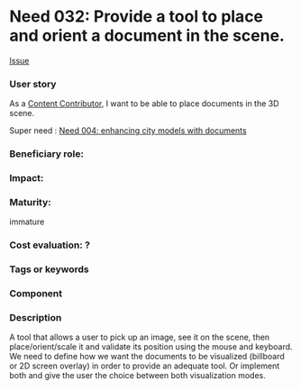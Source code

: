 
# Need 032: Provide a tool to place and orient a document in the scene.

[Issue](https://github.com/MEPP-team/RICT/issues/45)

### User story

As a [Content Contributor](Roles.md#content-contributor), I want to be able to place documents in the 3D scene.

Super need : [Need 004: enhancing city models with documents](Need004.md)

### Beneficiary role: 

### Impact: 


### Maturity: 
immature

### Cost evaluation: ?

### Tags or keywords

### Component


### Description
A tool that allows a user to pick up an image, see it on the scene, then place/orient/scale it and validate its position using the mouse and keyboard.
We need to define how we want the documents to be visualized (billboard or 2D screen overlay) in order to provide an adequate tool. Or implement both and give the user the choice between both visualization modes.
